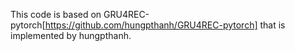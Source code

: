 This code is based on GRU4REC-pytorch[https://github.com/hungpthanh/GRU4REC-pytorch] that is implemented by hungpthanh.